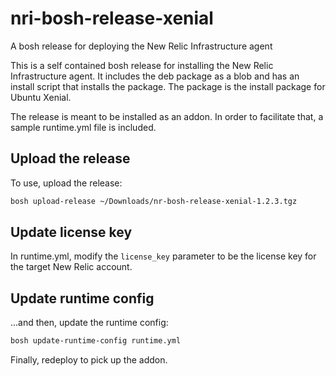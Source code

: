 # nri-bosh-release-xenial
A bosh release for deploying the New Relic Infrastructure agent 

This is a self contained bosh release for installing the New Relic Infrastructure agent. It includes the deb package as a blob and has an install script that installs the package. The package is the install package for Ubuntu Xenial.

The release is meant to be installed as an addon. In order to facilitate that, a sample runtime.yml file is included.

## Upload the release

To use, upload the release:
```bash
bosh upload-release ~/Downloads/nr-bosh-release-xenial-1.2.3.tgz
```

## Update license key

In runtime.yml, modify the `license_key` parameter to be the license key for the target New Relic account.

## Update runtime config

...and then, update the runtime config:
```bash
bosh update-runtime-config runtime.yml
```

Finally, redeploy to pick up the addon.

